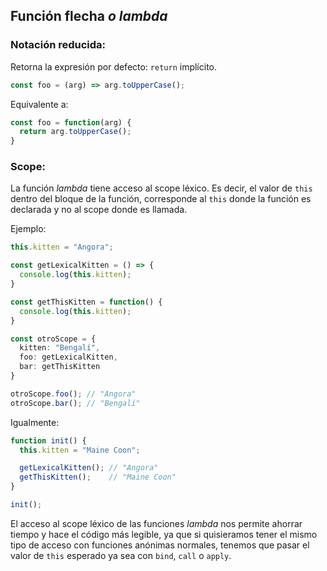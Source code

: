 ## Función flecha _o lambda_

### Notación reducida:

Retorna la expresión por defecto: `return` implícito.

```typescript
const foo = (arg) => arg.toUpperCase();
```

Equivalente a:

```typescript
const foo = function(arg) {
  return arg.toUpperCase();
}
```


### Scope:

La función _lambda_ tiene acceso al scope léxico. Es decir, el valor de `this` dentro del bloque de la función, corresponde al `this` donde la función es declarada y no al scope donde es llamada.

Ejemplo:

```typescript
this.kitten = "Angora";

const getLexicalKitten = () => {
  console.log(this.kitten);
}

const getThisKitten = function() { 
  console.log(this.kitten); 
}

const otroScope = {
  kitten: "Bengalí",
  foo: getLexicalKitten,
  bar: getThisKitten
}

otroScope.foo(); // "Angora"
otroScope.bar(); // "Bengalí"
```

Igualmente:

```typescript
function init() {
  this.kitten = "Maine Coon";

  getLexicalKitten(); // "Angora"
  getThisKitten();    // "Maine Coon"
}

init();
```

El acceso al scope léxico de las funciones _lambda_ nos permite ahorrar tiempo y hace el código más legible, ya que si quisieramos tener el mismo tipo de acceso con funciones anónimas normales, tenemos que pasar el valor de `this` esperado ya sea con `bind`, `call` o `apply`.

